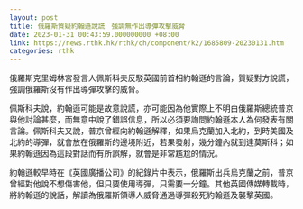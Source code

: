 ```yaml
---
layout: post
title: 俄羅斯質疑約翰遜說謊　強調無作出導彈攻擊威脅
date: 2023-01-31 00:43:59.000000000 +08:00
link: https://news.rthk.hk/rthk/ch/component/k2/1685809-20230131.htm
categories: rthk
---
```


俄羅斯克里姆林宮發言人佩斯科夫反駁英國前首相約翰遜的言論，質疑對方說謊，強調俄羅斯沒有作出導彈攻擊的威脅。

佩斯科夫說，約翰遜可能是故意說謊，亦可能因為他實際上不明白俄羅斯總統普京與他討論甚麼，而無意中說了錯誤信息，所以必須要詢問約翰遜本人為何發表有關言論。佩斯科夫又說，普京曾經向約翰遜解釋，如果烏克蘭加入北約，到時美國及北約的導彈，就會放在俄羅斯的邊境附近，若果發射，幾分鐘內就到達莫斯科；如果約翰遜因為這段對話而有所誤解，就會是非常尷尬的情況。

約翰遜較早時在《英國廣播公司》的紀錄片中表示，俄羅斯出兵烏克蘭之前，普京曾經對他說不想傷害他，但只要使用導彈，只需要一分鐘。其他英國傳媒轉載時，將約翰遜的說話，解讀為俄羅斯領導人威脅通過導彈殺死約翰遜及襲擊英國。

